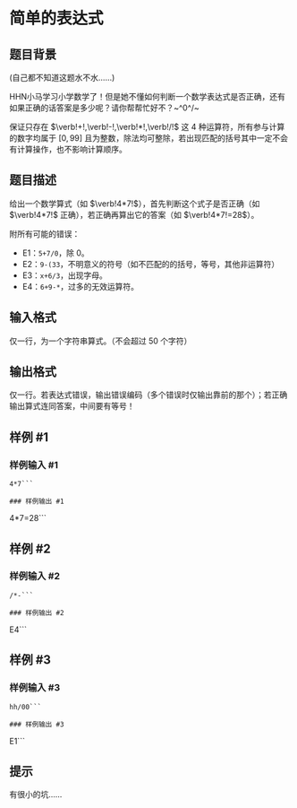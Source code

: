 # 简单的表达式

## 题目背景

(自己都不知道这题水不水……)

HHN小马学习小学数学了！但是她不懂如何判断一个数学表达式是否正确，还有如果正确的话答案是多少呢？请你帮帮忙好不？~\^0^/~

保证只存在 $\verb!+!,\verb!-!,\verb!*!,\verb!/!$ 这 $4$ 种运算符，所有参与计算的数字均属于 $[0,99]$ 且为整数，除法均可整除，若出现匹配的括号其中一定不会有计算操作，也不影响计算顺序。


## 题目描述

给出一个数学算式（如 $\verb!4*7!$），首先判断这个式子是否正确（如 $\verb!4*7!$ 正确），若正确再算出它的答案（如 $\verb!4*7!=28$）。

附所有可能的错误：

- E1：`5+7/0`，除 $0$。
- E2：`9-(33`，不明意义的符号（如不匹配的的括号，等号，其他非运算符）
- E3：`x+6/3`，出现字母。
- E4：`6+9-*`，过多的无效运算符。


## 输入格式

仅一行，为一个字符串算式。（不会超过 $50$ 个字符）


## 输出格式

仅一行。若表达式错误，输出错误编码（多个错误时仅输出靠前的那个）；若正确输出算式连同答案，中间要有等号！


## 样例 #1

### 样例输入 #1
```
4*7```

### 样例输出 #1

```
4*7=28```

## 样例 #2

### 样例输入 #2
```
/*-```

### 样例输出 #2

```
E4```

## 样例 #3

### 样例输入 #3
```
hh/00```

### 样例输出 #3

```
E1```

## 提示

有很小的坑……

